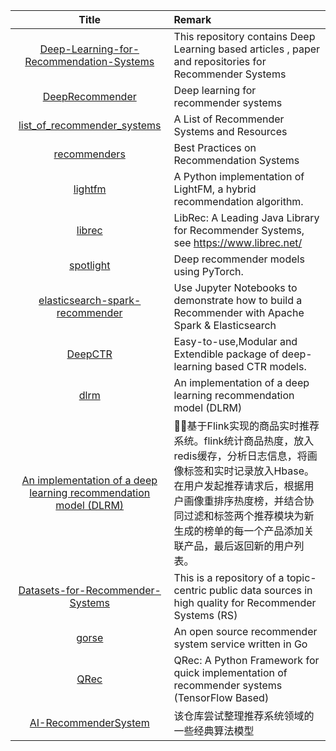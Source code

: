 | Title | Remark |
| :----: | :---- |
| [Deep-Learning-for-Recommendation-Systems](https://github.com/robi56/Deep-Learning-for-Recommendation-Systems)|This repository contains Deep Learning based articles , paper and repositories for Recommender Systems|
|[DeepRecommender](https://github.com/NVIDIA/DeepRecommender)|Deep learning for recommender systems|
|[list_of_recommender_systems](https://github.com/grahamjenson/list_of_recommender_systems)|A List of Recommender Systems and Resources|
|[recommenders](https://github.com/Microsoft/Recommenders)|Best Practices on Recommendation Systems |
|[lightfm](https://github.com/lyst/lightfm)|A Python implementation of LightFM, a hybrid recommendation algorithm.|
|[librec](https://github.com/guoguibing/librec)|LibRec: A Leading Java Library for Recommender Systems, see https://www.librec.net/|
|[spotlight](https://github.com/maciejkula/spotlight)|Deep recommender models using PyTorch.|
|[elasticsearch-spark-recommender](https://github.com/IBM/elasticsearch-spark-recommender)|Use Jupyter Notebooks to demonstrate how to build a Recommender with Apache Spark & Elasticsearch|
|[DeepCTR](https://github.com/shenweichen/DeepCTR)|Easy-to-use,Modular and Extendible package of deep-learning based CTR models. |
|[dlrm](https://github.com/facebookresearch/dlrm)|An implementation of a deep learning recommendation model (DLRM)|
|[An implementation of a deep learning recommendation model (DLRM)](https://github.com/CheckChe0803/flink-recommandSystem-demo)|🚁🚀基于Flink实现的商品实时推荐系统。flink统计商品热度，放入redis缓存，分析日志信息，将画像标签和实时记录放入Hbase。在用户发起推荐请求后，根据用户画像重排序热度榜，并结合协同过滤和标签两个推荐模块为新生成的榜单的每一个产品添加关联产品，最后返回新的用户列表。|
|[Datasets-for-Recommender-Systems](https://github.com/caserec/Datasets-for-Recommender-Systems)|This is a repository of a topic-centric public data sources in high quality for Recommender Systems (RS)|
|[gorse](https://github.com/zhenghaoz/gorse)|An open source recommender system service written in Go|
|[QRec](https://github.com/Coder-Yu/QRec)|QRec: A Python Framework for quick implementation of recommender systems (TensorFlow Based)|
|[AI-RecommenderSystem](https://github.com/zhongqiangwu960812/AI-RecommenderSystem)|该仓库尝试整理推荐系统领域的一些经典算法模型|
